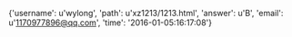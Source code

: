 {'username': u'wylong', 'path': u'xz1213/1213.html', 'answer': u'B', 'email': u'1170977896@qq.com', 'time': '2016-01-05:16:17:08'}